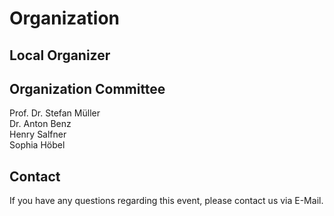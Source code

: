 # Organization

## Local Organizer

## Organization Committee
Prof. Dr. Stefan Müller<br>
Dr. Anton Benz<br>
Henry Salfner<br>
Sophia Höbel<br>

## Contact 
If you have any questions regarding this event, please contact us via E-Mail.

